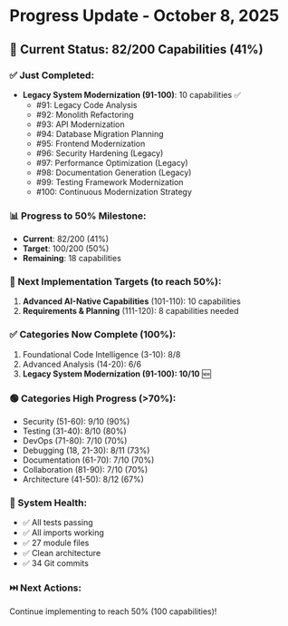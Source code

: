 # Progress Update - October 8, 2025

## 🎯 Current Status: 82/200 Capabilities (41%)

### ✅ Just Completed:
- **Legacy System Modernization (91-100)**: 10 capabilities ✅
  - #91: Legacy Code Analysis
  - #92: Monolith Refactoring
  - #93: API Modernization
  - #94: Database Migration Planning
  - #95: Frontend Modernization
  - #96: Security Hardening (Legacy)
  - #97: Performance Optimization (Legacy)
  - #98: Documentation Generation (Legacy)
  - #99: Testing Framework Modernization
  - #100: Continuous Modernization Strategy

### 📊 Progress to 50% Milestone:
- **Current**: 82/200 (41%)
- **Target**: 100/200 (50%)
- **Remaining**: 18 capabilities

### 🎯 Next Implementation Targets (to reach 50%):
1. **Advanced AI-Native Capabilities** (101-110): 10 capabilities
2. **Requirements & Planning** (111-120): 8 capabilities needed

### ✅ Categories Now Complete (100%):
1. Foundational Code Intelligence (3-10): 8/8
2. Advanced Analysis (14-20): 6/6
3. **Legacy System Modernization (91-100): 10/10** 🆕

### 🟢 Categories High Progress (>70%):
- Security (51-60): 9/10 (90%)
- Testing (31-40): 8/10 (80%)
- DevOps (71-80): 7/10 (70%)
- Debugging (18, 21-30): 8/11 (73%)
- Documentation (61-70): 7/10 (70%)
- Collaboration (81-90): 7/10 (70%)
- Architecture (41-50): 8/12 (67%)

### 🚀 System Health:
- ✅ All tests passing
- ✅ All imports working
- ✅ 27 module files
- ✅ Clean architecture
- ✅ 34 Git commits

### ⏭️ Next Actions:
Continue implementing to reach 50% (100 capabilities)!


